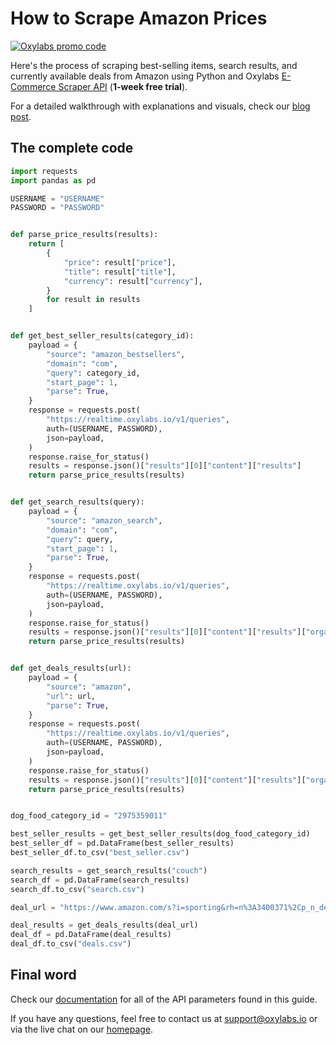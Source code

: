 # How to Scrape Amazon Prices

[![Oxylabs promo code](https://user-images.githubusercontent.com/129506779/250792357-8289e25e-9c36-4dc0-a5e2-2706db797bb5.png)](https://oxylabs.go2cloud.org/aff_c?offer_id=7&aff_id=877&url_id=112)

Here's the process of scraping best-selling items, search results, and currently available deals from Amazon using Python and Oxylabs [E-Commerce Scraper API](https://oxylabs.io/products/scraper-api/ecommerce) (**1-week free trial**).

For a detailed walkthrough with explanations and visuals, check our [blog post](https://oxylabs.io/blog/scraping-amazon-prices).

## The complete code

```python
import requests
import pandas as pd

USERNAME = "USERNAME"
PASSWORD = "PASSWORD"


def parse_price_results(results):
    return [
        {
            "price": result["price"],
            "title": result["title"],
            "currency": result["currency"],
        }
        for result in results
    ]


def get_best_seller_results(category_id):
    payload = {
        "source": "amazon_bestsellers",
        "domain": "com",
        "query": category_id,
        "start_page": 1,
        "parse": True,
    }
    response = requests.post(
        "https://realtime.oxylabs.io/v1/queries",
        auth=(USERNAME, PASSWORD),
        json=payload,
    )
    response.raise_for_status()
    results = response.json()["results"][0]["content"]["results"]
    return parse_price_results(results)


def get_search_results(query):
    payload = {
        "source": "amazon_search",
        "domain": "com",
        "query": query,
        "start_page": 1,
        "parse": True,
    }
    response = requests.post(
        "https://realtime.oxylabs.io/v1/queries",
        auth=(USERNAME, PASSWORD),
        json=payload,
    )
    response.raise_for_status()
    results = response.json()["results"][0]["content"]["results"]["organic"]
    return parse_price_results(results)


def get_deals_results(url):
    payload = {
        "source": "amazon",
        "url": url,
        "parse": True,
    }
    response = requests.post(
        "https://realtime.oxylabs.io/v1/queries",
        auth=(USERNAME, PASSWORD),
        json=payload,
    )
    response.raise_for_status()
    results = response.json()["results"][0]["content"]["results"]["organic"]
    return parse_price_results(results)


dog_food_category_id = "2975359011"

best_seller_results = get_best_seller_results(dog_food_category_id)
best_seller_df = pd.DataFrame(best_seller_results)
best_seller_df.to_csv("best_seller.csv")

search_results = get_search_results("couch")
search_df = pd.DataFrame(search_results)
search_df.to_csv("search.csv")

deal_url = "https://www.amazon.com/s?i=sporting&rh=n%3A3400371%2Cp_n_deal_type%3A23566064011&s=exact-aware-popularity-rank&pf_rd_i=10805321&pf_rd_m=ATVPDKIKX0DER&pf_rd_p=bf702ff1-4bf6-4c17-ab26-f4867bf293a9&pf_rd_r=ER3N9MGTCESZPZ0KRV8R&pf_rd_s=merchandised-search-3&pf_rd_t=101&ref=s9_acss_bw_cg_SODeals_3e1_w"

deal_results = get_deals_results(deal_url)
deal_df = pd.DataFrame(deal_results)
deal_df.to_csv("deals.csv")
```

## Final word

Check our [documentation](https://developers.oxylabs.io/scraper-apis/serp-scraper-api/google) for all of the API parameters found in this guide.

If you have any questions, feel free to contact us at support@oxylabs.io or via the live chat on our [homepage](https://oxylabs.io/).
